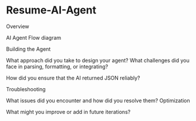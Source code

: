 # Resume-AI-Agent
Overview

AI Agent Flow diagram

Building the Agent

What approach did you take to design your agent?
What challenges did you face in parsing, formatting, or integrating?

How did you ensure that the AI returned JSON reliably?

Troubleshooting

What issues did you encounter and how did you resolve them?
Optimization

What might you improve or add in future iterations?
